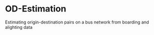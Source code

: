 # OD-Estimation
Estimating origin-destination pairs on a bus network from boarding and alighting data
